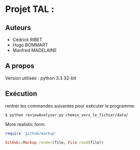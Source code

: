 # Projet TAL : 

## Auteurs
* Cédrick RIBET
* Hugo BOMMART
* Manfred MADELAINE

## A propos
Version utilisée : python 3.3 32-bit

## Exécution
rentrer les commandes suivantes pour exécuter le programme:
```
$ python reviewAnalyser.py chemin_vers_le_fichier/data/
```


More realistic form:

```ruby
require 'github/markup'

GitHub::Markup.render(file, File.read(file))
```
